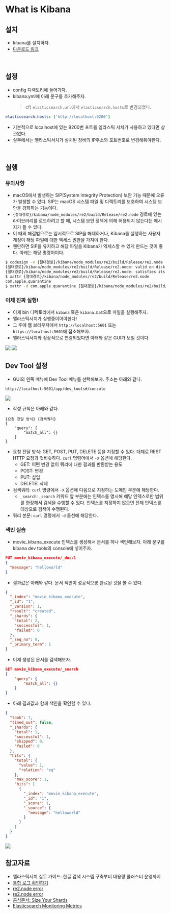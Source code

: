 # What is Kibana

## 설치

- kibana를 설치하자.
- [다운로드 링크](https://www.elastic.co/kr/downloads/kibana)

<br/>

## 설정

- config 디렉토리에 들어가자.
- kibana.yml에 아래 문구를 추가해주자.
  > cf) `elasticsearch.url`에서 `elasticsearch.hosts`로 변경되었다.

```yaml
elasticsearch.hosts: ['http://localhost:9200']
```

- 기본적으로 localhost에 있는 9200번 포트를 엘라스틱 서치가 사용하고 있다면 상관없다.
- 실무에서는 엘라스틱서치가 설치된 장비의 IP주소와 포트번호로 변경해줘야한다.

<br/>

## 실행

### 유의사항

- macOS에서 발생하는 SIP(System Integrity Protection) 보안 기능 때문에 오류가 발생할 수 있다. SIP는 macOS 시스템 파일 및 디렉토리를 보호하여 시스템 보안을 강화하는 기능이다.
- `{절대경로}/kibana/node_modules/re2/build/Release/re2.node` 경로에 있는 라이브러리를 로드하려고 할 때, 시스템 보안 정책에 의해 허용되지 않는다는 메시지가 뜰 수 있다.
- 이 때의 해결법으로는 임시적으로 SIP을 해제하거나, Kibana를 실행하는 사용자 계정이 해당 파일에 대한 엑세스 권한을 가져야 한다.
- 웬만하면 SIP을 유지하고 해당 파일을 Kibana가 엑세스할 수 있게 만드는 것이 좋다. 아래는 해당 명령어이다.

```bash
$ codesign -v {절대경로}/kibana/node_modules/re2/build/Release/re2.node
{절대경로}/kibana/node_modules/re2/build/Release/re2.node: valid on disk
{절대경로}/kibana/node_modules/re2/build/Release/re2.node: satisfies its Designated Requirement
$ xattr {절대경로}/kibana/node_modules/re2/build/Release/re2.node
com.apple.quarantine
$ xattr -d com.apple.quarantine {절대경로}/kibana/node_modules/re2/build/Release/re2.node
```

### 이제 진짜 실행!

- 이제 bin 디렉토리에서 `kibana` 혹은 `kibana.bat`으로 파일을 실행해주자.
- 엘라스틱서치가 실행중이어야한다!
- 그 후에 웹 브라우저에서 `http://localhost:5601` 또는 `https://localhost:5601`에 접소해보자.
- 엘라스틱서치와 정상적으로 연결되었다면 아래와 같은 GUI가 보일 것이다.

<img src="img/setting1.png">
<img src="img/setting2.png">

<br/>

## Dev Tool 설정

- GUI의 왼쪽 메뉴에 Dev Tool 메뉴를 선택해보자. 주소는 아래와 같다.

```
http://localhost:5601/app/dev_tools#/console
```

<img src="img/setting3.png">

- 작성 규칙은 아래와 같다.

```
{요청 전달 방식} {검색쿼리}
{
    "query": {
        "match_all": {}
    }
}
```

- 요청 전달 방식: GET, POST, PUT, DELETE 등을 지정할 수 있다. 대체로 REST HTTP 요청과 엇비슷하다. `curl` 명령어에서 `-X` 옵션에 해당한다.
  - GET: 어떤 변경 없이 쿼리에 대한 결과를 반환받는 용도
  - POST: 변경
  - PUT: 삽입
  - DELETE: 삭제
- 검색쿼리: `curl` 명령에서 `-X` 옵션에 다음으로 지정하는 도메인 부분에 해당한다.
  - `_search`: `_search` 키워드 앞 부분에는 인덱스를 명시해 해당 인덱스로만 범위를 한정해서 검색을 수행할 수 있다. 인덱스를 지정하지 않으면 전체 인덱스를 대상으로 검색이 수행된다.
- 쿼리 본문: `curl` 명령에서 `-d` 옵션에 해당한다.

### 색인 실습

- movie_kibana_execute 인덱스를 생성해서 문서를 하나 색인해보자. 아래 문구를 kibana dev tools의 console에 넣어주자.

```json
PUT movie_kibana_execute/_doc/1
{
  "message": "helloworld"
}
```

- 결과값은 아래와 같다. 문서 색인이 성공적으롱 완료된 것을 볼 수 있다.

```json
{
  "_index": "movie_kibana_execute",
  "_id": "1",
  "_version": 1,
  "result": "created",
  "_shards": {
    "total": 2,
    "successful": 1,
    "failed": 0
  },
  "_seq_no": 0,
  "_primary_term": 1
}
```

- 이제 생성된 문서를 검색해보자.

```json
GET movie_kibana_execute/_search
{
    "query": {
        "match_all": {}
    }
}
```

- 아래 결과값과 함께 색인을 확인할 수 있다.

```json
{
  "took": 7,
  "timed_out": false,
  "_shards": {
    "total": 1,
    "successful": 1,
    "skipped": 0,
    "failed": 0
  },
  "hits": {
    "total": {
      "value": 1,
      "relation": "eq"
    },
    "max_score": 1,
    "hits": [
      {
        "_index": "movie_kibana_execute",
        "_id": "1",
        "_score": 1,
        "_source": {
          "message": "helloworld"
        }
      }
    ]
  }
}
```

<img src="img/setting4.png">

<br/>

## 참고자료

- 엘라스틱서치 실무 가이드: 한글 검색 시스템 구축부터 대용량 클러스터 운영까지
- [통합 로그 확인하기](https://jydlove.tistory.com/41)
- [re2.node error](https://github.com/elastic/kibana/issues/83012)
- [re2.node error](https://www.joyk.com/dig/detail/1671626289794362)
- [공식문서: Size Your Shards](https://www.elastic.co/guide/en/elasticsearch/reference/current/size-your-shards.html)
- [Elasticsearch Monitoring Metrics](https://www.elastic.co/guide/en/kibana/current/elasticsearch-metrics.html)
